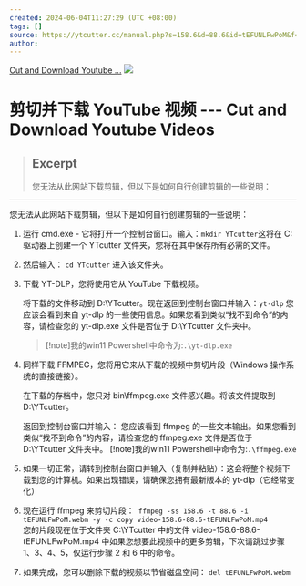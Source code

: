 ```yaml
---
created: 2024-06-04T11:27:29 (UTC +08:00)
tags: []
source: https://ytcutter.cc/manual.php?s=158.6&d=88.6&id=tEFUNLFwPoM&f=video
author: 
---
```

[Cut and Download Youtube ...](https://ytcutter.cc/)
![](https://cdn.jsdelivr.net/gh/duanbiao2000/BlogGallery/picture/20240604113149.png)

# 剪切并下载 YouTube 视频 --- Cut and Download Youtube Videos

> ## Excerpt
> 您无法从此网站下载剪辑，但以下是如何自行创建剪辑的一些说明：

---
您无法从此网站下载剪辑，但以下是如何自行创建剪辑的一些说明：

1.  运行 cmd.exe - 它将打开一个控制台窗口。输入：`mkdir YTcutter`这将在 C: 驱动器上创建一个 YTcutter 文件夹，您将在其中保存所有必需的文件。
2.  然后输入： `cd YTcutter` 进入该文件夹。
3.  下载 YT-DLP，您将使用它从 YouTube 下载视频。  
      
    将下载的文件移动到 D:\\YTcutter。现在返回到控制台窗口并输入：`yt-dlp` 您应该会看到来自 yt-dlp 的一些使用信息。如果您看到类似“找不到命令”的内容，请检查您的 yt-dlp.exe 文件是否位于 D:\\YTcutter 文件夹中。
	>[!note]我的win11 Powershell中命令为:`.\yt-dlp.exe`
4.  同样下载 FFMPEG，您将用它来从下载的视频中剪切片段（Windows 操作系统的直接链接）。  
      
    在下载的存档中，您只对 bin\\ffmpeg.exe 文件感兴趣。将该文件提取到 D:\\YTcutter。  
      
    返回到控制台窗口并输入： 您应该看到 ffmpeg 的一些文本输出。如果您看到类似“找不到命令”的内容，请检查您的 ffmpeg.exe 文件是否位于 D:\\YTcutter 文件夹中。
    [!note]我的win11 Powershell中命令为:`.\ffmpeg.exe`
5.  如果一切正常，请转到控制台窗口并输入（复制并粘贴）：这会将整个视频下载到您的计算机。如果出现错误，请确保您拥有最新版本的 yt-dlp（它经常变化）
6.  现在运行 ffmpeg 来剪切片段：` ffmpeg -ss 158.6 -t 88.6 -i tEFUNLFwPoM.webm -y -c copy video-158.6-88.6-tEFUNLFwPoM.mp4`  
    您的片段现在位于文件夹 C:\\YTcutter 中的文件 video-158.6-88.6-tEFUNLFwPoM.mp4 中如果您想要此视频中的更多剪辑，下次请跳过步骤 1、3、4、5，仅运行步骤 2 和 6 中的命令。  
7. 如果完成，您可以删除下载的视频以节省磁盘空间： 
	`del tEFUNLFwPoM.webm`

  

